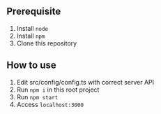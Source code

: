 ## Prerequisite
1. Install `node`
2. Install `npm`
3. Clone this repository

## How to use
1. Edit src/config/config.ts with correct server API
2. Run `npm i` in this root project
3. Run `npm start`
4. Access `localhost:3000`
